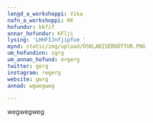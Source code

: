 ```yaml
---
lengd_a_workshoppi: Vika
nafn_a_workshoppi: KK
hofundur: kkfif
annar_hofundur: KFlji
lysing: 'LHHFIJnfjipfue '
mynd: static/img/upload/ÓSKLAÐISÉRDÓTTUR.PNG
um_hofundinn: sgrg
um_annan_hofund: ergerg
twitter: gerg
instagram: regerg
website: gwrg
annad: wgwegweg

---
```

wegwegweg